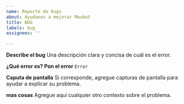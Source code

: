 ```yaml
---
name: Reporte de bugs
about: Ayudanos a mejorar Maubot
title: BUG
labels: bug
assignees: ''

---
```


**Describe el bug**
Una descripción clara y concisa de cuál es el error.

**¿Qué error es? Pon el error**
`
Error
`

**Caputa de pantalla**
Si corresponde, agregue capturas de pantalla para ayudar a explicar su problema.

**mas cosas**
Agregue aquí cualquier otro contexto sobre el problema.
<!--
Opcional
-->

